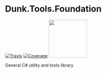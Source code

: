 # Dunk.Tools.Foundation

[![Travis](https://img.shields.io/travis/com/c1gdoyle/Dunk.Tools.Foundation/main)](https://travis-ci.com/github/c1gdoyle/Dunk.Tools.Foundation) [![Coverage](https://sonarcloud.io/api/project_badges/measure?project=c1gdoyle_Dunk.Tools.Foundation&metric=coverage)](https://sonarcloud.io/dashboard?id=c1gdoyle_Dunk.Tools.Foundation) <a href="https://sonarcloud.io/dashboard?id=c1gdoyle_Dunk.Tools.Foundation">	<img src="https://sonarcloud.io/images/project_badges/sonarcloud-white.svg" width="125"></a>


General C# utility and tools library

